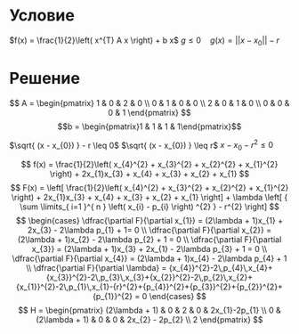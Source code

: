 # Условие
$f(x) = \frac{1}{2}\left( x^{T} A x \right) + b  x$
$g \leq 0  \quad  g(x) = ||x - x_{0}|| - r$

# Решение
$$
A = \begin{pmatrix}
1 & 0 & 2 & 0 \\
0 & 1 & 0 & 0 \\
2 & 0 & 1 & 0 \\
0 & 0 & 0 & 1
\end{pmatrix}
$$
$$b = \begin{pmatrix}1 & 1 & 1 & 1\end{pmatrix}$$

$\sqrt{ (x - x_{0}) } - r \leq 0$
$\sqrt{ (x - x_{0}) } \leq r$
$x - x_{0} - r^{2} \leq 0$

$$
f(x) = \frac{1}{2}\left( x_{4}^{2} + x_{3}^{2} + x_{2}^{2} + x_{1}^{2} \right) + 2x_{1}x_{3} + x_{4} + x_{3} + x_{2} + x_{1}
$$
$$
F(x) = \left[ \frac{1}{2}\left( x_{4}^{2} + x_{3}^{2} + x_{2}^{2} + x_{1}^{2} \right) + 2x_{1}x_{3} + x_{4} + x_{3} + x_{2} + x_{1} \right] + \lambda \left[ { \sum \limits_{ i=1 }^{ n } \left( x_{i} - p_{i} \right) ^{2} } - r^{2} \right]  
$$
$$
\begin{cases}
\dfrac{\partial F}{\partial x_{1}} = (2\lambda + 1)x_{1} + 2x_{3} - 2\lambda p_{1} + 1= 0 \\
\dfrac{\partial F}{\partial x_{2}} = (2\lambda + 1)x_{2} - 2\lambda p_{2} + 1 = 0 \\
\dfrac{\partial F}{\partial x_{3}} = (2\lambda + 1)x_{3} + 2x_{1} - 2\lambda p_{3} + 1 = 0 \\
\dfrac{\partial F}{\partial x_{4}} = (2\lambda + 1)x_{4} - 2\lambda p_{4} + 1 \\
\dfrac{\partial F}{\partial \lambda} = {x_{4}}^{2}-2\,p_{4}\,x_{4}+{x_{3}}^{2}-2\,p_{3}\,x_{3}+{x_{2}}^{2}-2\,p_{2}\,x_{2}+{x_{1}}^{2}-2\,p_{1}\,x_{1}-{r}^{2}+{p_{4}}^{2}+{p_{3}}^{2}+{p_{2}}^{2}+{p_{1}}^{2} = 0
\end{cases}
$$
$$
H = \begin{pmatrix}
(2\lambda + 1) & 0 & 2 & 0 & 2x_{1}-2p_{1} \\
0 & (2\lambda + 1) & 0 & 0 & 2x_{2} - 2p_{2} \\
2
\end{pmatrix}
$$
